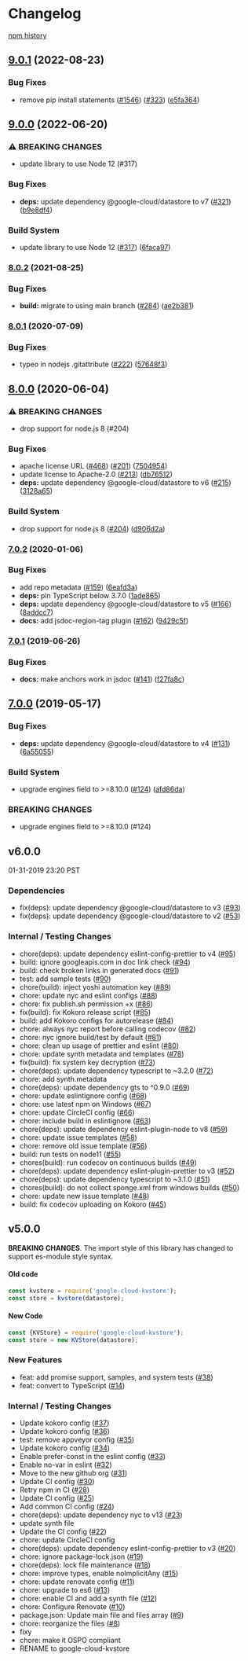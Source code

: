# Changelog

[npm history][1]

[1]: https://www.npmjs.com/package/google-cloud-kvstore?activeTab=versions

## [9.0.1](https://github.com/googleapis/nodejs-datastore-kvstore/compare/v9.0.0...v9.0.1) (2022-08-23)


### Bug Fixes

* remove pip install statements ([#1546](https://github.com/googleapis/nodejs-datastore-kvstore/issues/1546)) ([#323](https://github.com/googleapis/nodejs-datastore-kvstore/issues/323)) ([e5fa364](https://github.com/googleapis/nodejs-datastore-kvstore/commit/e5fa36495517794a9c07c840454d07c6d52b532c))

## [9.0.0](https://github.com/googleapis/nodejs-datastore-kvstore/compare/v8.0.2...v9.0.0) (2022-06-20)


### ⚠ BREAKING CHANGES

* update library to use Node 12 (#317)

### Bug Fixes

* **deps:** update dependency @google-cloud/datastore to v7 ([#321](https://github.com/googleapis/nodejs-datastore-kvstore/issues/321)) ([b9e8df4](https://github.com/googleapis/nodejs-datastore-kvstore/commit/b9e8df457c32c6c780e97f24a1195b69e7e5e6e5))


### Build System

* update library to use Node 12 ([#317](https://github.com/googleapis/nodejs-datastore-kvstore/issues/317)) ([6faca97](https://github.com/googleapis/nodejs-datastore-kvstore/commit/6faca9700c2a096241287c45534f9a05e8f941b9))

### [8.0.2](https://www.github.com/googleapis/nodejs-datastore-kvstore/compare/v8.0.1...v8.0.2) (2021-08-25)


### Bug Fixes

* **build:** migrate to using main branch ([#284](https://www.github.com/googleapis/nodejs-datastore-kvstore/issues/284)) ([ae2b381](https://www.github.com/googleapis/nodejs-datastore-kvstore/commit/ae2b3812d178ca9f2f8f2ba485bda760804d534c))

### [8.0.1](https://www.github.com/googleapis/nodejs-datastore-kvstore/compare/v8.0.0...v8.0.1) (2020-07-09)


### Bug Fixes

* typeo in nodejs .gitattribute ([#222](https://www.github.com/googleapis/nodejs-datastore-kvstore/issues/222)) ([57648f3](https://www.github.com/googleapis/nodejs-datastore-kvstore/commit/57648f308c4e5844378015ef83a783eb66d6cd20))

## [8.0.0](https://www.github.com/googleapis/nodejs-datastore-kvstore/compare/v7.0.2...v8.0.0) (2020-06-04)


### ⚠ BREAKING CHANGES

* drop support for node.js 8 (#204)

### Bug Fixes

* apache license URL ([#468](https://www.github.com/googleapis/nodejs-datastore-kvstore/issues/468)) ([#201](https://www.github.com/googleapis/nodejs-datastore-kvstore/issues/201)) ([7504954](https://www.github.com/googleapis/nodejs-datastore-kvstore/commit/7504954fb48d8ce72631af62134fa03af517aba8))
* update license to Apache-2.0 ([#213](https://www.github.com/googleapis/nodejs-datastore-kvstore/issues/213)) ([db76512](https://www.github.com/googleapis/nodejs-datastore-kvstore/commit/db76512c417322d6dead25e971d4dac720b1d110))
* **deps:** update dependency @google-cloud/datastore to v6 ([#215](https://www.github.com/googleapis/nodejs-datastore-kvstore/issues/215)) ([3128a65](https://www.github.com/googleapis/nodejs-datastore-kvstore/commit/3128a65358c550aa8314ccfd2494be4d72057608))


### Build System

* drop support for node.js 8 ([#204](https://www.github.com/googleapis/nodejs-datastore-kvstore/issues/204)) ([d906d2a](https://www.github.com/googleapis/nodejs-datastore-kvstore/commit/d906d2a6275fc814a17698581b675e7415be562f))

### [7.0.2](https://www.github.com/googleapis/nodejs-datastore-kvstore/compare/v7.0.1...v7.0.2) (2020-01-06)


### Bug Fixes

* add repo metadata ([#159](https://www.github.com/googleapis/nodejs-datastore-kvstore/issues/159)) ([6eafd3a](https://www.github.com/googleapis/nodejs-datastore-kvstore/commit/6eafd3aff81227bff44ee40e8042c258e807cae4))
* **deps:** pin TypeScript below 3.7.0 ([1ade865](https://www.github.com/googleapis/nodejs-datastore-kvstore/commit/1ade86535d173aae0b4a1ab649eea43fd286d099))
* **deps:** update dependency @google-cloud/datastore to v5 ([#166](https://www.github.com/googleapis/nodejs-datastore-kvstore/issues/166)) ([8addcc7](https://www.github.com/googleapis/nodejs-datastore-kvstore/commit/8addcc7f225ed832629e659078bf5ac5a8ce0bb1))
* **docs:** add jsdoc-region-tag plugin ([#162](https://www.github.com/googleapis/nodejs-datastore-kvstore/issues/162)) ([9429c5f](https://www.github.com/googleapis/nodejs-datastore-kvstore/commit/9429c5f080f18cf852c7d9cedc4f7e92f30e96a2))

### [7.0.1](https://www.github.com/googleapis/google-cloud-kvstore/compare/v7.0.0...v7.0.1) (2019-06-26)


### Bug Fixes

* **docs:** make anchors work in jsdoc ([#141](https://www.github.com/googleapis/google-cloud-kvstore/issues/141)) ([f27fa8c](https://www.github.com/googleapis/google-cloud-kvstore/commit/f27fa8c))

## [7.0.0](https://www.github.com/googleapis/google-cloud-kvstore/compare/v6.0.0...v7.0.0) (2019-05-17)


### Bug Fixes

* **deps:** update dependency @google-cloud/datastore to v4 ([#131](https://www.github.com/googleapis/google-cloud-kvstore/issues/131)) ([6a55055](https://www.github.com/googleapis/google-cloud-kvstore/commit/6a55055))


### Build System

* upgrade engines field to >=8.10.0 ([#124](https://www.github.com/googleapis/google-cloud-kvstore/issues/124)) ([afd86da](https://www.github.com/googleapis/google-cloud-kvstore/commit/afd86da))


### BREAKING CHANGES

* upgrade engines field to >=8.10.0 (#124)

## v6.0.0

01-31-2019 23:20 PST

### Dependencies
- fix(deps): update dependency @google-cloud/datastore to v3 ([#93](https://github.com/googleapis/google-cloud-kvstore/pull/93))
- fix(deps): update dependency @google-cloud/datastore to v2 ([#53](https://github.com/googleapis/google-cloud-kvstore/pull/53))

### Internal / Testing Changes
- chore(deps): update dependency eslint-config-prettier to v4 ([#95](https://github.com/googleapis/google-cloud-kvstore/pull/95))
- build: ignore googleapis.com in doc link check ([#94](https://github.com/googleapis/google-cloud-kvstore/pull/94))
- build: check broken links in generated docs ([#91](https://github.com/googleapis/google-cloud-kvstore/pull/91))
- test: add sample tests ([#90](https://github.com/googleapis/google-cloud-kvstore/pull/90))
- chore(build): inject yoshi automation key ([#89](https://github.com/googleapis/google-cloud-kvstore/pull/89))
- chore: update nyc and eslint configs ([#88](https://github.com/googleapis/google-cloud-kvstore/pull/88))
- chore: fix publish.sh permission +x ([#86](https://github.com/googleapis/google-cloud-kvstore/pull/86))
- fix(build): fix Kokoro release script ([#85](https://github.com/googleapis/google-cloud-kvstore/pull/85))
- build: add Kokoro configs for autorelease ([#84](https://github.com/googleapis/google-cloud-kvstore/pull/84))
- chore: always nyc report before calling codecov ([#82](https://github.com/googleapis/google-cloud-kvstore/pull/82))
- chore: nyc ignore build/test by default ([#81](https://github.com/googleapis/google-cloud-kvstore/pull/81))
- chore: clean up usage of prettier and eslint ([#80](https://github.com/googleapis/google-cloud-kvstore/pull/80))
- chore: update synth metadata and templates ([#78](https://github.com/googleapis/google-cloud-kvstore/pull/78))
- fix(build): fix system key decryption ([#73](https://github.com/googleapis/google-cloud-kvstore/pull/73))
- chore(deps): update dependency typescript to ~3.2.0 ([#72](https://github.com/googleapis/google-cloud-kvstore/pull/72))
- chore: add synth.metadata
- chore(deps): update dependency gts to ^0.9.0 ([#69](https://github.com/googleapis/google-cloud-kvstore/pull/69))
- chore: update eslintignore config ([#68](https://github.com/googleapis/google-cloud-kvstore/pull/68))
- chore: use latest npm on Windows ([#67](https://github.com/googleapis/google-cloud-kvstore/pull/67))
- chore: update CircleCI config ([#66](https://github.com/googleapis/google-cloud-kvstore/pull/66))
- chore: include build in eslintignore ([#63](https://github.com/googleapis/google-cloud-kvstore/pull/63))
- chore(deps): update dependency eslint-plugin-node to v8 ([#59](https://github.com/googleapis/google-cloud-kvstore/pull/59))
- chore: update issue templates ([#58](https://github.com/googleapis/google-cloud-kvstore/pull/58))
- chore: remove old issue template ([#56](https://github.com/googleapis/google-cloud-kvstore/pull/56))
- build: run tests on node11 ([#55](https://github.com/googleapis/google-cloud-kvstore/pull/55))
- chores(build): run codecov on continuous builds ([#49](https://github.com/googleapis/google-cloud-kvstore/pull/49))
- chore(deps): update dependency eslint-plugin-prettier to v3 ([#52](https://github.com/googleapis/google-cloud-kvstore/pull/52))
- chore(deps): update dependency typescript to ~3.1.0 ([#51](https://github.com/googleapis/google-cloud-kvstore/pull/51))
- chores(build): do not collect sponge.xml from windows builds ([#50](https://github.com/googleapis/google-cloud-kvstore/pull/50))
- chore: update new issue template ([#48](https://github.com/googleapis/google-cloud-kvstore/pull/48))
- build: fix codecov uploading on Kokoro ([#45](https://github.com/googleapis/google-cloud-kvstore/pull/45))

## v5.0.0

**BREAKING CHANGES**. The import style of this library has changed to support es-module style syntax.

#### Old code
```js
const kvstore = require('google-cloud-kvstore');
const store = kvstore(datastore);
```

#### New Code
```js
const {KVStore} = require('google-cloud-kvstore');
const store = new KVStore(datastore);
```

### New Features
- feat: add promise support, samples, and system tests ([#38](https://github.com/googleapis/google-cloud-kvstore/pull/38))
- feat: convert to TypeScript ([#14](https://github.com/googleapis/google-cloud-kvstore/pull/14))

### Internal / Testing Changes
- Update kokoro config ([#37](https://github.com/googleapis/google-cloud-kvstore/pull/37))
- Update kokoro config ([#36](https://github.com/googleapis/google-cloud-kvstore/pull/36))
- test: remove appveyor config ([#35](https://github.com/googleapis/google-cloud-kvstore/pull/35))
- Update kokoro config ([#34](https://github.com/googleapis/google-cloud-kvstore/pull/34))
- Enable prefer-const in the eslint config ([#33](https://github.com/googleapis/google-cloud-kvstore/pull/33))
- Enable no-var in eslint ([#32](https://github.com/googleapis/google-cloud-kvstore/pull/32))
- Move to the new github org ([#31](https://github.com/googleapis/google-cloud-kvstore/pull/31))
- Update CI config ([#30](https://github.com/googleapis/google-cloud-kvstore/pull/30))
- Retry npm in CI ([#28](https://github.com/googleapis/google-cloud-kvstore/pull/28))
- Update CI config ([#25](https://github.com/googleapis/google-cloud-kvstore/pull/25))
- Add common CI config ([#24](https://github.com/googleapis/google-cloud-kvstore/pull/24))
- chore(deps): update dependency nyc to v13 ([#23](https://github.com/googleapis/google-cloud-kvstore/pull/23))
- update synth file
- Update the CI config ([#22](https://github.com/googleapis/google-cloud-kvstore/pull/22))
- chore: update CircleCI config
- chore(deps): update dependency eslint-config-prettier to v3 ([#20](https://github.com/googleapis/google-cloud-kvstore/pull/20))
- chore: ignore package-lock.json ([#19](https://github.com/googleapis/google-cloud-kvstore/pull/19))
- chore(deps): lock file maintenance ([#18](https://github.com/googleapis/google-cloud-kvstore/pull/18))
- chore: improve types, enable noImplicitAny ([#15](https://github.com/googleapis/google-cloud-kvstore/pull/15))
- chore: update renovate config ([#11](https://github.com/googleapis/google-cloud-kvstore/pull/11))
- chore: upgrade to es6 ([#13](https://github.com/googleapis/google-cloud-kvstore/pull/13))
- chore: enable CI and add a synth file ([#12](https://github.com/googleapis/google-cloud-kvstore/pull/12))
- chore: Configure Renovate ([#10](https://github.com/googleapis/google-cloud-kvstore/pull/10))
- package.json: Update main file and files array ([#9](https://github.com/googleapis/google-cloud-kvstore/pull/9))
- chore: reorganize the files ([#8](https://github.com/googleapis/google-cloud-kvstore/pull/8))
- fixy
- chore: make it OSPO compliant
- RENAME to google-cloud-kvstore
